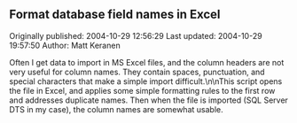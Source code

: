 ## Format database field names in Excel 
Originally published: 2004-10-29 12:56:29 
Last updated: 2004-10-29 19:57:50 
Author: Matt Keranen 
 
Often I get data to import in MS Excel files, and the column headers are not very useful for column names. They contain spaces, punctuation, and special characters that make a simple import difficult.\n\nThis script opens the file in Excel, and applies some simple formatting rules to the first row and addresses duplicate names. Then when the file is imported (SQL Server DTS in my case), the column names are somewhat usable.